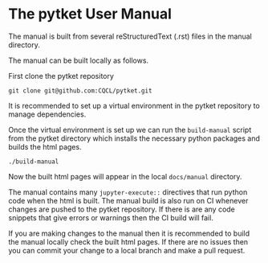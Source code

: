 # The pytket User Manual

The manual is built from several reStructuredText (.rst) files in the manual directory.

The manual can be built locally as follows.

First clone the pytket repository

```shell
git clone git@github.com:CQCL/pytket.git
```

It is recommended to set up a virtual environment in the pytket repository to manage dependencies.

Once the virtual environment is set up we can run the `build-manual` script from the pytket directory which installs the necessary python packages and builds the html pages.

```shell
./build-manual
```

Now the built html pages will appear in the local `docs/manual` directory.

The manual contains many `jupyter-execute::` directives that run python code when the html is built. The manual build is also run on CI whenever changes are pushed to the pytket repository. If there is are any code snippets that give errors or warnings then the CI build will fail.

If you are making changes to the manual then it is recommended to build the manual locally check the built html pages. If there are no issues then you can commit your change to a local branch and make a pull request.